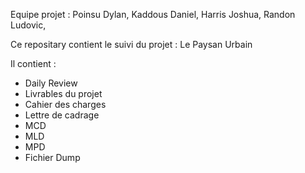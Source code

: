 Equipe projet : Poinsu Dylan, Kaddous Daniel, Harris Joshua, Randon Ludovic, 

Ce repositary contient le suivi du projet : Le Paysan Urbain

  Il contient :

- Daily Review
- Livrables du projet
- Cahier des charges
- Lettre de cadrage
- MCD
- MLD
- MPD
- Fichier Dump
